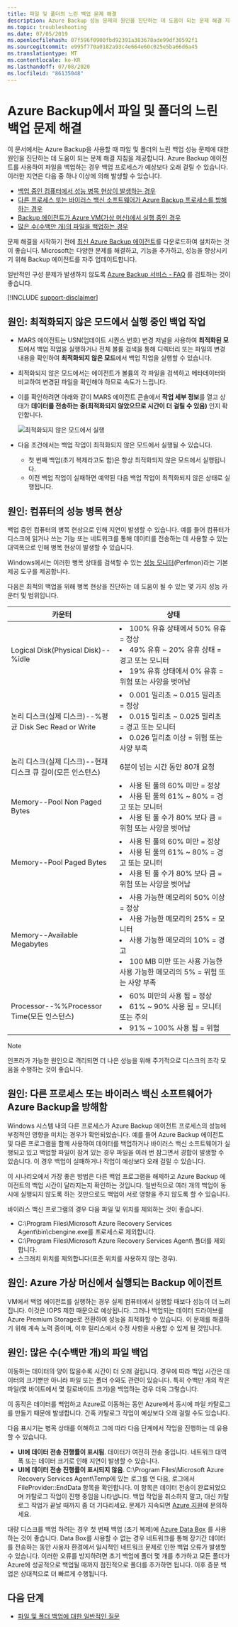 ```yaml
---
title: 파일 및 폴더의 느린 백업 문제 해결
description: Azure Backup 성능 문제의 원인을 진단하는 데 도움이 되는 문제 해결 지침을 제공합니다.
ms.topic: troubleshooting
ms.date: 07/05/2019
ms.openlocfilehash: 07f596f0900fbd92391a383678ade99df30592f1
ms.sourcegitcommit: e995f770a0182a93c4e664e60c025e5ba66d6a45
ms.translationtype: MT
ms.contentlocale: ko-KR
ms.lasthandoff: 07/08/2020
ms.locfileid: "86135048"
---
```

# <a name="troubleshoot-slow-backup-of-files-and-folders-in-azure-backup"></a>Azure Backup에서 파일 및 폴더의 느린 백업 문제 해결

이 문서에서는 Azure Backup을 사용할 때 파일 및 폴더의 느린 백업 성능 문제에 대한 원인을 진단하는 데 도움이 되는 문제 해결 지침을 제공합니다. Azure Backup 에이전트를 사용하여 파일을 백업하는 경우 백업 프로세스가 예상보다 오래 걸릴 수 있습니다. 이러한 지연은 다음 중 하나 이상에 의해 발생할 수 있습니다.

* [백업 중인 컴퓨터에서 성능 병목 현상이 발생하는 경우](#cause1)
* [다른 프로세스 또는 바이러스 백신 소프트웨어가 Azure Backup 프로세스를 방해하는 경우](#cause2)
* [Backup 에이전트가 Azure VM(가상 머신)에서 실행 중인 경우](#cause3)  
* [많은 수(수백만 개)의 파일을 백업하는 경우](#cause4)

문제 해결을 시작하기 전에 [최신 Azure Backup 에이전트](https://aka.ms/azurebackup_agent)를 다운로드하여 설치하는 것이 좋습니다. Microsoft는 다양한 문제를 해결하고, 기능을 추가하고, 성능을 향상시키기 위해 Backup 에이전트를 자주 업데이트합니다.

일반적인 구성 문제가 발생하지 않도록 [Azure Backup 서비스 - FAQ](backup-azure-backup-faq.md) 를 검토하는 것이 좋습니다.

[!INCLUDE [support-disclaimer](../../includes/support-disclaimer.md)]

## <a name="cause-backup-job-running-in-unoptimized-mode"></a>원인: 최적화되지 않은 모드에서 실행 중인 백업 작업

* MARS 에이전트는 USN(업데이트 시퀀스 번호) 변경 저널을 사용하여 **최적화된 모드**에서 백업 작업을 실행하거나 전체 볼륨 검색을 통해 디렉터리 또는 파일의 변경 내용을 확인하여 **최적화되지 않은 모드**에서 백업 작업을 실행할 수 있습니다.
* 최적화되지 않은 모드에서는 에이전트가 볼륨의 각 파일을 검색하고 메타데이터와 비교하여 변경된 파일을 확인해야 하므로 속도가 느립니다.
* 이를 확인하려면 아래와 같이 MARS 에이전트 콘솔에서 **작업 세부 정보**를 열고 상태가 **데이터를 전송하는 중(최적화되지 않았으므로 시간이 더 걸릴 수 있음)** 인지 확인합니다.

    ![최적화되지 않은 모드에서 실행](./media/backup-azure-troubleshoot-slow-backup-performance-issue/unoptimized-mode.png)

* 다음 조건에서는 백업 작업이 최적화되지 않은 모드에서 실행될 수 있습니다.
  * 첫 번째 백업(초기 복제라고도 함)은 항상 최적화되지 않은 모드에서 실행됩니다.
  * 이전 백업 작업이 실패하면 예약된 다음 백업 작업이 최적화되지 않은 상태로 실행됩니다.

<a id="cause1"></a>

## <a name="cause-performance-bottlenecks-on-the-computer"></a>원인: 컴퓨터의 성능 병목 현상

백업 중인 컴퓨터의 병목 현상으로 인해 지연이 발생할 수 있습니다. 예를 들어 컴퓨터가 디스크에 읽거나 쓰는 기능 또는 네트워크를 통해 데이터를 전송하는 데 사용할 수 있는 대역폭으로 인해 병목 현상이 발생할 수 있습니다.

Windows에서는 이러한 병목 상태를 검색할 수 있는 [성능 모니터](https://techcommunity.microsoft.com/t5/ask-the-performance-team/windows-performance-monitor-overview/ba-p/375481)(Perfmon)라는 기본 제공 도구를 제공합니다.

다음은 최적의 백업을 위해 병목 현상을 진단하는 데 도움이 될 수 있는 몇 가지 성능 카운터 및 범위입니다.

| 카운터 | 상태 |
| --- | --- |
| Logical Disk(Physical Disk)--%idle |<li> 100% 유휴 상태에서 50% 유휴 = 정상</br><li> 49% 유휴 ~ 20% 유휴 상태 = 경고 또는 모니터</br><li> 19% 유휴 상태에서 0% 유휴 = 위험 또는 사양을 벗어남 |
| 논리 디스크(실제 디스크)--%평균 Disk Sec Read or Write |<li> 0.001 밀리초 ~ 0.015 밀리초 = 정상</br><li> 0.015 밀리초 ~ 0.025 밀리초 = 경고 또는 모니터</br><li> 0.026 밀리초 이상 = 위험 또는 사양 부족 |
| 논리 디스크(실제 디스크)--현재 디스크 큐 길이(모든 인스턴스) |6분이 넘는 시간 동안 80개 요청 |
| Memory--Pool Non Paged Bytes |<li> 사용 된 풀의 60% 미만 = 정상<br><li> 사용 된 풀의 61% ~ 80% = 경고 또는 모니터</br><li> 사용 된 풀 수가 80% 보다 큼 = 위험 또는 사양을 벗어남 |
| Memory--Pool Paged Bytes |<li> 사용 된 풀의 60% 미만 = 정상</br><li> 사용 된 풀의 61% ~ 80% = 경고 또는 모니터</br><li> 사용 된 풀 수가 80% 보다 큼 = 위험 또는 사양을 벗어남 |
| Memory--Available Megabytes |<li> 사용 가능한 메모리의 50% 이상 = 정상</br><li> 사용 가능한 메모리의 25% = 모니터</br><li>사용 가능한 메모리의 10% = 경고</br><li> 100 MB 미만 또는 사용 가능한 사용 가능한 메모리의 5% = 위험 또는 사양 부족 |
| Processor--\%%Processor Time(모든 인스턴스) |<li> 60% 미만의 사용 됨 = 정상</br><li> 61% ~ 90% 사용 됨 = 모니터 또는 주의</br><li> 91% ~ 100% 사용 됨 = 위험 |

> [!NOTE]
> 인프라가 가능한 원인으로 격리되면 더 나은 성능을 위해 주기적으로 디스크의 조각 모음을 수행하는 것이 좋습니다.
>
>

<a id="cause2"></a>

## <a name="cause-another-process-or-antivirus-software-interfering-with-azure-backup"></a>원인: 다른 프로세스 또는 바이러스 백신 소프트웨어가 Azure Backup을 방해함

Windows 시스템 내의 다른 프로세스가 Azure Backup 에이전트 프로세스의 성능에 부정적인 영향을 미치는 경우가 확인되었습니다. 예를 들어 Azure Backup 에이전트 및 다른 프로그램을 함께 사용하여 데이터를 백업하거나 바이러스 백신 소프트웨어가 실행되고 있고 백업할 파일이 잠겨 있는 경우 파일을 여러 번 잠그면서 경합이 발생할 수 있습니다. 이 경우 백업이 실패하거나 작업이 예상보다 오래 걸릴 수 있습니다.

이 시나리오에서 가장 좋은 방법은 다른 백업 프로그램을 해제하고 Azure Backup 에이전트의 백업 시간이 달라지는지 확인하는 것입니다. 일반적으로 여러 개의 백업이 동시에 실행되지 않도록 하는 것만으로도 백업이 서로 영향을 주지 않도록 할 수 있습니다.

바이러스 백신 프로그램의 경우 다음 파일 및 위치를 제외하는 것이 좋습니다.

* C:\Program Files\Microsoft Azure Recovery Services Agent\bin\cbengine.exe를 프로세스로 제외합니다.
* C:\Program Files\Microsoft Azure Recovery Services Agent\ 폴더를 제외합니다.
* 스크래치 위치를 제외합니다(표준 위치를 사용하지 않는 경우).

<a id="cause3"></a>

## <a name="cause-backup-agent-running-on-an-azure-virtual-machine"></a>원인: Azure 가상 머신에서 실행되는 Backup 에이전트

VM에서 백업 에이전트를 실행하는 경우 실제 컴퓨터에서 실행할 때보다 성능이 더 느려집니다. 이것은 IOPS 제한 때문으로 예상됩니다.  그러나 백업되는 데이터 드라이브를 Azure Premium Storage로 전환하여 성능을 최적화할 수 있습니다. 이 문제를 해결하기 위해 계속 노력 중이며, 이후 릴리스에서 수정 사항을 사용할 수 있게 될 것입니다.

<a id="cause4"></a>

## <a name="cause-backing-up-a-large-number-millions-of-files"></a>원인: 많은 수(수백만 개)의 파일 백업

이동하는 데이터의 양이 많을수록 시간이 더 오래 걸립니다. 경우에 따라 백업 시간은 데이터의 크기뿐만 아니라 파일 또는 폴더 수와도 관련이 있습니다. 특히 수백만 개의 작은 파일(몇 바이트에서 몇 킬로바이트 크기)을 백업하는 경우 더욱 그렇습니다.

이 동작은 데이터를 백업하고 Azure로 이동하는 동안 Azure에서 동시에 파일 카탈로그를 만들기 때문에 발생합니다. 간혹 카탈로그 작업이 예상보다 오래 걸릴 수도 있습니다.

다음 표시기는 병목 상태를 이해하고 그에 따라 다음 단계에서 작업을 진행하는 데 유용할 수 있습니다.

* **UI에 데이터 전송 진행률이 표시됨**. 데이터가 여전히 전송 중입니다. 네트워크 대역폭 또는 데이터 크기로 인해 지연이 발생할 수 있습니다.
* **UI에 데이터 전송 진행률이 표시되지 않음**. C:\Program Files\Microsoft Azure Recovery Services Agent\Temp에 있는 로그를 연 다음, 로그에서 FileProvider::EndData 항목을 확인합니다. 이 항목은 데이터 전송이 완료되었으며 카탈로그 작업이 진행 중임을 나타냅니다. 백업 작업을 취소하지 말고, 대신 카탈로그 작업가 끝날 때까지 좀 더 기다리세요. 문제가 지속되면 [Azure 지원](https://portal.azure.com/#create/Microsoft.Support)에 문의하세요.

대량 디스크를 백업 하려는 경우 첫 번째 백업 (초기 복제)에 [Azure Data Box](https://docs.microsoft.com/azure/backup/offline-backup-azure-data-box) 를 사용 하는 것이 좋습니다.  Data Box를 사용할 수 없는 경우 네트워크를 통해 장기간 데이터를 전송하는 동안 사용자 환경에서 일시적인 네트워크 문제로 인한 백업 오류가 발생할 수 있습니다.  이러한 오류를 방지하려면 초기 백업에 폴더 몇 개를 추가하고 모든 폴더가 Azure에 성공적으로 백업될 때까지 점진적으로 폴더를 추가하면 됩니다.  이후 증분 백업은 상대적으로 더 빠르게 수행됩니다.

## <a name="next-steps"></a>다음 단계

* [파일 및 폴더 백업에 대한 일반적인 질문](backup-azure-file-folder-backup-faq.md)
